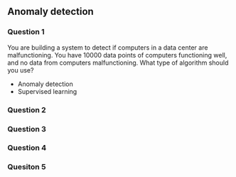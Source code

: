 ## Anomaly detection

### Question 1

You are building a system to detect if computers in a data center are malfunctioning. You have 10000 data points of computers functioning well, and no data from computers malfunctioning. What type of algorithm should you use?

- Anomaly detection
- Supervised learning

### Question 2

### Question 3

### Question 4

### Quesiton 5